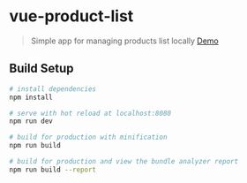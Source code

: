 # vue-product-list

> Simple app for managing products list locally
[Demo](http://peaceful-carson-cf7fe8.bitballoon.com/)

## Build Setup

``` bash
# install dependencies
npm install

# serve with hot reload at localhost:8080
npm run dev

# build for production with minification
npm run build

# build for production and view the bundle analyzer report
npm run build --report
```
